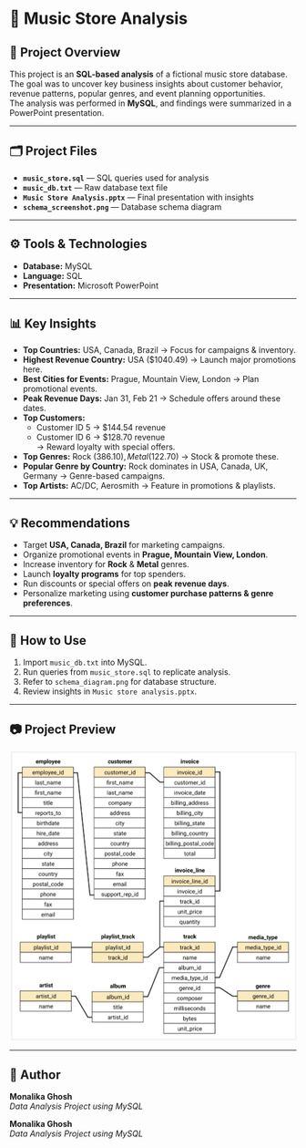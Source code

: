 
# 🎵 Music Store Analysis

## 📌 Project Overview
This project is an **SQL-based analysis** of a fictional music store database.  
The goal was to uncover key business insights about customer behavior, revenue patterns, popular genres, and event planning opportunities.  
The analysis was performed in **MySQL**, and findings were summarized in a PowerPoint presentation.

---

## 🗂 Project Files
- **`music_store.sql`** — SQL queries used for analysis  
- **`music_db.txt`** — Raw database text file  
- **`Music Store Analysis.pptx`** — Final presentation with insights  
- **`schema_screenshot.png`** — Database schema diagram  

---

## ⚙️ Tools & Technologies
- **Database:** MySQL  
- **Language:** SQL  
- **Presentation:** Microsoft PowerPoint  

---

## 📊 Key Insights
- **Top Countries:** USA, Canada, Brazil → Focus for campaigns & inventory.  
- **Highest Revenue Country:** USA ($1040.49) → Launch major promotions here.  
- **Best Cities for Events:** Prague, Mountain View, London → Plan promotional events.  
- **Peak Revenue Days:** Jan 31, Feb 21 → Schedule offers around these dates.  
- **Top Customers:**  
  - Customer ID 5 → $144.54 revenue  
  - Customer ID 6 → $128.70 revenue  
  → Reward loyalty with special offers.  
- **Top Genres:** Rock ($386.10), Metal ($122.70) → Stock & promote these.  
- **Popular Genre by Country:** Rock dominates in USA, Canada, UK, Germany → Genre-based campaigns.  
- **Top Artists:** AC/DC, Aerosmith → Feature in promotions & playlists.  

---

## 💡 Recommendations
- Target **USA, Canada, Brazil** for marketing campaigns.  
- Organize promotional events in **Prague, Mountain View, London**.  
- Increase inventory for **Rock** & **Metal** genres.  
- Launch **loyalty programs** for top spenders.  
- Run discounts or special offers on **peak revenue days**.  
- Personalize marketing using **customer purchase patterns & genre preferences**.  

---

## 📌 How to Use
1. Import `music_db.txt` into MySQL.  
2. Run queries from `music_store.sql` to replicate analysis.  
3. Refer to `schema_diagram.png` for database structure.  
4. Review insights in `Music store analysis.pptx`.  

---

## 📷 Project Preview
![Database Schema](schema_diagram.png)

---

## 📢 Author
**Monalika Ghosh**  
_Data Analysis Project using MySQL_ 


**Monalika Ghosh**  
_Data Analysis Project using MySQL_  
